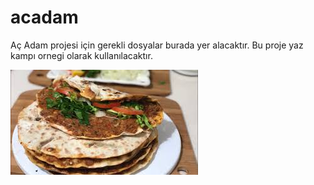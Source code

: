 # acadam
Aç Adam projesi için gerekli dosyalar burada yer alacaktır.
Bu proje yaz kampı ornegi olarak kullanılacaktır.

![lahmacun](lahmacun.jpg)

